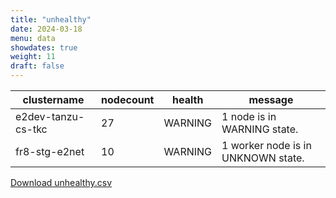 ```yaml
---
title: "unhealthy"
date: 2024-03-18
menu: data
showdates: true
weight: 11
draft: false
---
```

<!--more-->
| clustername        | nodecount | health  | message                            |
| ------------------ | --------- | ------- | ---------------------------------- |
| e2dev-tanzu-cs-tkc |        27 | WARNING | 1 node is in WARNING state.        |
| fr8-stg-e2net      |        10 | WARNING | 1 worker node is in UNKNOWN state. |
[Download unhealthy.csv](/csv/unhealthy.csv)
